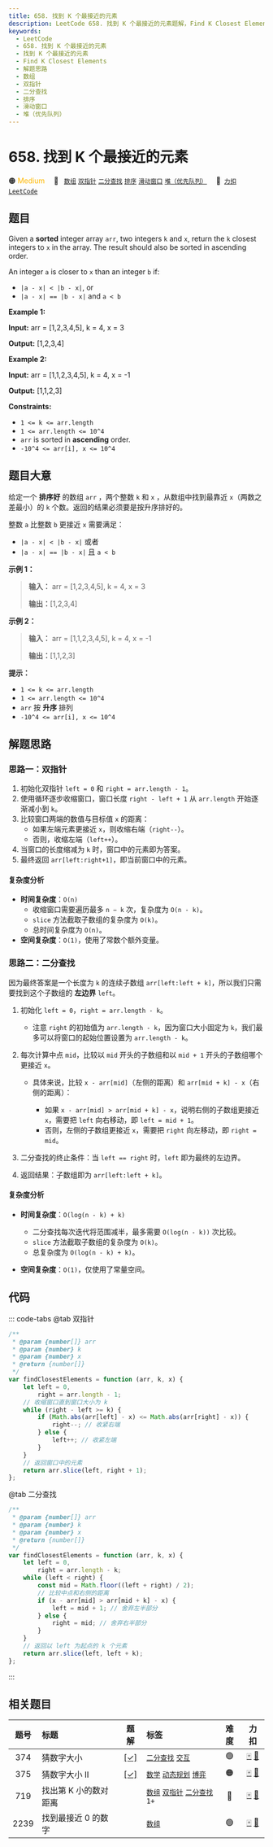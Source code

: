 ```yaml
---
title: 658. 找到 K 个最接近的元素
description: LeetCode 658. 找到 K 个最接近的元素题解，Find K Closest Elements，包含解题思路、复杂度分析以及完整的 JavaScript 代码实现。
keywords:
  - LeetCode
  - 658. 找到 K 个最接近的元素
  - 找到 K 个最接近的元素
  - Find K Closest Elements
  - 解题思路
  - 数组
  - 双指针
  - 二分查找
  - 排序
  - 滑动窗口
  - 堆（优先队列）
---
```


# 658. 找到 K 个最接近的元素

🟠 <font color=#ffb800>Medium</font>&emsp; 🔖&ensp; [`数组`](/tag/array.md) [`双指针`](/tag/two-pointers.md) [`二分查找`](/tag/binary-search.md) [`排序`](/tag/sorting.md) [`滑动窗口`](/tag/sliding-window.md) [`堆（优先队列）`](/tag/heap-priority-queue.md)&emsp; 🔗&ensp;[`力扣`](https://leetcode.cn/problems/find-k-closest-elements) [`LeetCode`](https://leetcode.com/problems/find-k-closest-elements)

## 题目

Given a **sorted** integer array `arr`, two integers `k` and `x`, return the
`k` closest integers to `x` in the array. The result should also be sorted in
ascending order.

An integer `a` is closer to `x` than an integer `b` if:

- `|a - x| < |b - x|`, or
- `|a - x| == |b - x|` and `a < b`

**Example 1:**

**Input:** arr = [1,2,3,4,5], k = 4, x = 3

**Output:** [1,2,3,4]

**Example 2:**

**Input:** arr = [1,1,2,3,4,5], k = 4, x = -1

**Output:** [1,1,2,3]

**Constraints:**

- `1 <= k <= arr.length`
- `1 <= arr.length <= 10^4`
- `arr` is sorted in **ascending** order.
- `-10^4 <= arr[i], x <= 10^4`

## 题目大意

给定一个 **排序好** 的数组 `arr` ，两个整数 `k` 和 `x` ，从数组中找到最靠近 `x`（两数之差最小）的 `k`
个数。返回的结果必须要是按升序排好的。

整数 `a` 比整数 `b` 更接近 `x` 需要满足：

- `|a - x| < |b - x|` 或者
- `|a - x| == |b - x|` 且 `a < b`

**示例 1：**

> **输入：** arr = [1,2,3,4,5], k = 4, x = 3
>
> **输出：**[1,2,3,4]

**示例 2：**

> **输入：** arr = [1,1,2,3,4,5], k = 4, x = -1
>
> **输出：**[1,1,2,3]

**提示：**

- `1 <= k <= arr.length`
- `1 <= arr.length <= 10^4`
- `arr` 按 **升序** 排列
- `-10^4 <= arr[i], x <= 10^4`

## 解题思路

### 思路一：双指针

1. 初始化双指针 `left = 0` 和 `right = arr.length - 1`。
2. 使用循环逐步收缩窗口，窗口长度 `right - left + 1` 从 `arr.length` 开始逐渐减小到 `k`。
3. 比较窗口两端的数值与目标值 `x` 的距离：
   - 如果左端元素更接近 `x`，则收缩右端（`right--`）。
   - 否则，收缩左端（`left++`）。
4. 当窗口的长度缩减为 `k` 时，窗口中的元素即为答案。
5. 最终返回 `arr[left:right+1]`，即当前窗口中的元素。

#### 复杂度分析

- **时间复杂度**：`O(n)`
  - 收缩窗口需要遍历最多 `n − k` 次，复杂度为 `O(n - k)`。
  - `slice` 方法截取子数组的复杂度为 `O(k)`。
  - 总时间复杂度为 `O(n)`。
- **空间复杂度**：`O(1)`，使用了常数个额外变量。

### 思路二：二分查找

因为最终答案是一个长度为 `k` 的连续子数组 `arr[left:left + k]`，所以我们只需要找到这个子数组的 **左边界** `left`。

1. 初始化 `left = 0`，`right = arr.length - k`。

   - 注意 `right` 的初始值为 `arr.length - k`，因为窗口大小固定为 `k`，我们最多可以将窗口的起始位置设置为 `arr.length - k`。

2. 每次计算中点 `mid`，比较以 `mid` 开头的子数组和以 `mid + 1` 开头的子数组哪个更接近 `x`。

   - 具体来说，比较 `x - arr[mid]`（左侧的距离）和 `arr[mid + k] - x`（右侧的距离）：

     - 如果 `x - arr[mid] > arr[mid + k] - x`，说明右侧的子数组更接近 `x`，需要把 `left` 向右移动，即 `left = mid + 1`。
     - 否则，左侧的子数组更接近 `x`，需要把 `right` 向左移动，即 `right = mid`。

3. 二分查找的终止条件：当 `left == right` 时，`left` 即为最终的左边界。

4. 返回结果：子数组即为 `arr[left:left + k]`。

#### 复杂度分析

- **时间复杂度**：`O(log(n - k) + k)`

  - 二分查找每次迭代将范围减半，最多需要 `O(log(n - k))` 次比较。
  - `slice` 方法截取子数组的复杂度为 `O(k)`。
  - 总复杂度为 `O(log(n - k) + k)`。

- **空间复杂度**：`O(1)`，仅使用了常量空间。

## 代码

::: code-tabs
@tab 双指针

```javascript
/**
 * @param {number[]} arr
 * @param {number} k
 * @param {number} x
 * @return {number[]}
 */
var findClosestElements = function (arr, k, x) {
	let left = 0,
		right = arr.length - 1;
	// 收缩窗口直到窗口大小为 k
	while (right - left >= k) {
		if (Math.abs(arr[left] - x) <= Math.abs(arr[right] - x)) {
			right--; // 收紧右端
		} else {
			left++; // 收紧左端
		}
	}
	// 返回窗口中的元素
	return arr.slice(left, right + 1);
};
```

@tab 二分查找

```javascript
/**
 * @param {number[]} arr
 * @param {number} k
 * @param {number} x
 * @return {number[]}
 */
var findClosestElements = function (arr, k, x) {
	let left = 0,
		right = arr.length - k;
	while (left < right) {
		const mid = Math.floor((left + right) / 2);
		// 比较中点和右侧的距离
		if (x - arr[mid] > arr[mid + k] - x) {
			left = mid + 1; // 舍弃左半部分
		} else {
			right = mid; // 舍弃右半部分
		}
	}
	// 返回以 left 为起点的 k 个元素
	return arr.slice(left, left + k);
};
```

:::

## 相关题目

<!-- prettier-ignore -->
| 题号 | 标题 | 题解 | 标签 | 难度 | 力扣 |
| :------: | :------ | :------: | :------ | :------: | :------: |
| 374 | 猜数字大小 | [[✓]](/problem/0374.md) |  [`二分查找`](/tag/binary-search.md) [`交互`](/tag/interactive.md) | 🟢 | [🀄️](https://leetcode.cn/problems/guess-number-higher-or-lower) [🔗](https://leetcode.com/problems/guess-number-higher-or-lower) |
| 375 | 猜数字大小 II | [[✓]](/problem/0375.md) |  [`数学`](/tag/math.md) [`动态规划`](/tag/dynamic-programming.md) [`博弈`](/tag/game-theory.md) | 🟠 | [🀄️](https://leetcode.cn/problems/guess-number-higher-or-lower-ii) [🔗](https://leetcode.com/problems/guess-number-higher-or-lower-ii) |
| 719 | 找出第 K 小的数对距离 |  |  [`数组`](/tag/array.md) [`双指针`](/tag/two-pointers.md) [`二分查找`](/tag/binary-search.md) `1+` | 🔴 | [🀄️](https://leetcode.cn/problems/find-k-th-smallest-pair-distance) [🔗](https://leetcode.com/problems/find-k-th-smallest-pair-distance) |
| 2239 | 找到最接近 0 的数字 |  |  [`数组`](/tag/array.md) | 🟢 | [🀄️](https://leetcode.cn/problems/find-closest-number-to-zero) [🔗](https://leetcode.com/problems/find-closest-number-to-zero) |